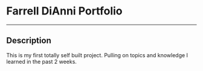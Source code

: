# Farrell DiAnni Portfolio 
---
##  Description 
This is my first totally self built project. Pulling on topics and knowledge I learned in the past 2 weeks.
